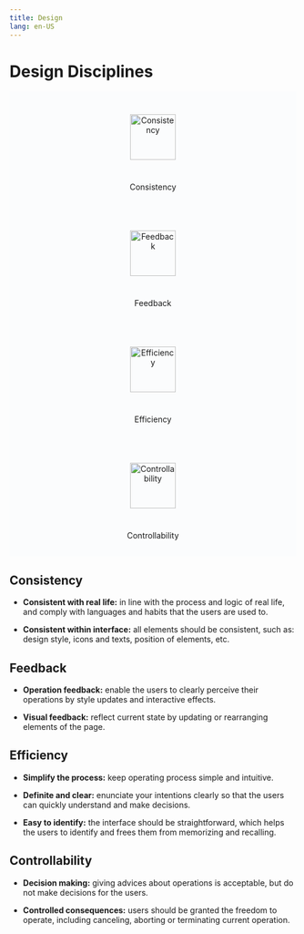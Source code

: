 ```yaml
---
title: Design
lang: en-US
---
```


<style scoped lang="scss">

.guide__design {
  margin-top: 1rem;
}

.el-col {
  padding: 0 7px;
}
.card {
  background: #fbfcfd;
  height: 204px;
  text-align: center;

  img {
    margin: 40px auto 25px;
    width: 5rem;
    height: 5rem;
  }
}

@media screen and (max-width: 767px) {
  .el-col {
    padding-bottom: 8px;
  }
}
</style>

# Design Disciplines

<div class="guide__design">
  <div class="el-row cards" style="margin-left: -7px; margin-right: -7px;">
    <div class="el-col el-col-24 el-col-xs-12 el-col-sm-6 is-guttered">
      <div class="card">
        <img src="/.vitepress/assets/images/consistency.png" alt="Consistency">
        <p>Consistency</p>
      </div>
    </div>
    <div class="el-col el-col-24 el-col-xs-12 el-col-sm-6 is-guttered">
      <div class="card">
        <img src="/.vitepress/assets/images/feedback.png" alt="Feedback">
        <p>Feedback</p>
      </div>
    </div>
    <div class="el-col el-col-24 el-col-xs-12 el-col-sm-6 is-guttered">
      <div class="card">
        <img src="/.vitepress/assets/images/efficiency.png" alt="Efficiency">
        <p>Efficiency</p>
      </div>
    </div>
    <div class="el-col el-col-24 el-col-xs-12 el-col-sm-6 is-guttered">
      <div class="card">
        <img src="/.vitepress/assets/images/controllability.png" alt="Controllability">
        <p>Controllability</p>
      </div>
    </div>
  </div>
</div>

## Consistency

- **Consistent with real life:** in line with the process and logic of real life,
  and comply with languages and habits that the users are used to.

- **Consistent within interface:** all elements should be consistent, such as:
  design style, icons and texts, position of elements, etc.

## Feedback

- **Operation feedback:** enable the users to clearly perceive their operations
  by style updates and interactive effects.

- **Visual feedback:** reflect current state by updating or
  rearranging elements of the page.

## Efficiency

- **Simplify the process:** keep operating process simple and intuitive.

- **Definite and clear:** enunciate your intentions clearly so
  that the users can quickly understand and make decisions.

- **Easy to identify:** the interface should be straightforward,
  which helps the users to identify and frees them from memorizing and recalling.

## Controllability

- **Decision making:** giving advices about operations is acceptable, but do not
  make decisions for the users.

- **Controlled consequences:** users should be granted the freedom to operate,
  including canceling, aborting or terminating current operation.
